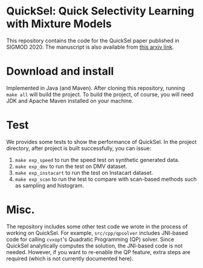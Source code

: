 # QuickSel: Quick Selectivity Learning with Mixture Models

This repository contains the code for the QuickSel paper published in SIGMOD 2020. The manuscript is also available from [this arxiv link](https://arxiv.org/abs/1812.10568).



# Download and install

Implemented in Java (and Maven). After cloning this repository, running `make all` will build the project. To build the project, of course, you will need JDK and Apache Maven installed on your machine.



# Test

We provides some tests to show the performance of QuickSel. In the project directory, after project is built successfully, you can issue:
1. `make exp_speed` to run the speed test on synthetic generated data.
1. `make exp_dmv` to run the test on DMV dataset. 
1. `make exp_instacart` to run the test on Instacart dataset. 
1. `make exp_scan` to run the test to compare with scan-based methods such as sampling and histogram. 



# Misc.

The repository includes some other test code we wrote in the process of working on QuickSel. For example, `src/cpp/qpsolver` includes JNI-based code for calling `cvxopt`'s Quadratic Programming (QP) solver. Since QuickSel analytically computes the solution, the JNI-based code is not needed. However, if you want to re-enable the QP feature, extra steps are required (which is not currently documented here).

